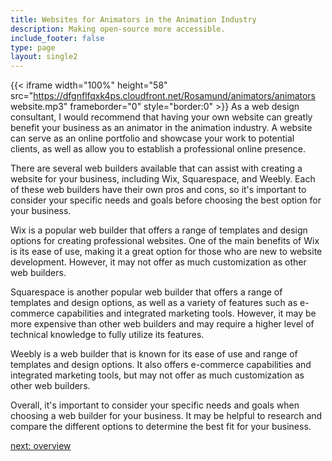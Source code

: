 ```yaml
---
title: Websites for Animators in the Animation Industry
description: Making open-source more accessible.
include_footer: false
type: page
layout: single2
---
```



{{< iframe width="100%" height="58" src="https://dfgnflfqxk4ps.cloudfront.net/Rosamund/animators/animators website.mp3" frameborder="0" style="border:0" >}}
As a web design consultant, I would recommend that having your own website can greatly benefit your business as an animator in the animation industry. A website can serve as an online portfolio and showcase your work to potential clients, as well as allow you to establish a professional online presence.

There are several web builders available that can assist with creating a website for your business, including Wix, Squarespace, and Weebly. Each of these web builders have their own pros and cons, so it's important to consider your specific needs and goals before choosing the best option for your business.

Wix is a popular web builder that offers a range of templates and design options for creating professional websites. One of the main benefits of Wix is its ease of use, making it a great option for those who are new to website development. However, it may not offer as much customization as other web builders.

Squarespace is another popular web builder that offers a range of templates and design options, as well as a variety of features such as e-commerce capabilities and integrated marketing tools. However, it may be more expensive than other web builders and may require a higher level of technical knowledge to fully utilize its features.

Weebly is a web builder that is known for its ease of use and range of templates and design options. It also offers e-commerce capabilities and integrated marketing tools, but may not offer as much customization as other web builders.

Overall, it's important to consider your specific needs and goals when choosing a web builder for your business. It may be helpful to research and compare the different options to determine the best fit for your business.



<a href="https://workdojos.com/animators/overview">next: overview</a>


